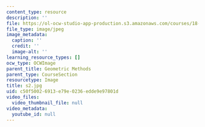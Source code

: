 ```yaml
---
content_type: resource
description: ''
file: https://ol-ocw-studio-app-production.s3.amazonaws.com/courses/18-03sc-differential-equations-fall-2011/c50f50026913e79e0236edde9e97801d_s2.jpg
file_type: image/jpeg
image_metadata:
  caption: ''
  credit: ''
  image-alt: ''
learning_resource_types: []
ocw_type: OCWImage
parent_title: Geometric Methods
parent_type: CourseSection
resourcetype: Image
title: s2.jpg
uid: c50f5002-6913-e79e-0236-edde9e97801d
video_files:
  video_thumbnail_file: null
video_metadata:
  youtube_id: null
---
```

